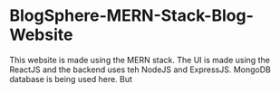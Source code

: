# BlogSphere-MERN-Stack-Blog-Website
This website is made using the MERN stack. The UI is made using the ReactJS and the backend uses teh NodeJS and ExpressJS. MongoDB database is being used here. But
